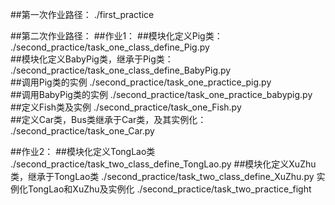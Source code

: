 ##第一次作业路径：
./first_practice

##第二次作业路径：
##作业1：
##模块化定义Pig类：
./second_practice/task_one_class_define_Pig.py  
##模块化定义BabyPig类，继承于Pig类：
./second_practice/task_one_class_define_BabyPig.py  
##调用Pig类的实例
./second_practice/task_one_practice_pig.py  
##调用BabyPig类的实例
./second_practice/task_one_practice_babypig.py  
##定义Fish类及实例
./second_practice/task_one_Fish.py  
##定义Car类，Bus类继承于Car类，及其实例化：  
./second_practice/task_one_Car.py  

##作业2：
##模块化定义TongLao类
./second_practice/task_two_class_define_TongLao.py
##模块化定义XuZhu类，继承于TongLao类
./second_practice/task_two_class_define_XuZhu.py
实例化TongLao和XuZhu及实例化
./second_practice/task_two_practice_fight